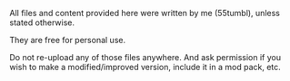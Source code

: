 
All files and content provided here were written by me (55tumbl), unless stated otherwise.

They are free for personal use.

Do not re-upload any of those files anywhere.
And ask permission if you wish to make a modified/improved version, include it in a mod pack, etc.
